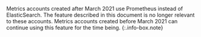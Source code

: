 <!-- info-box-start:info -->
Metrics accounts created after March 2021 use Prometheus instead of ElasticSearch. The feature described in this document is no longer relevant to these accounts. Metrics accounts created before March 2021 can continue using this feature for the time being.
{:.info-box.note}
<!-- info-box-end -->


